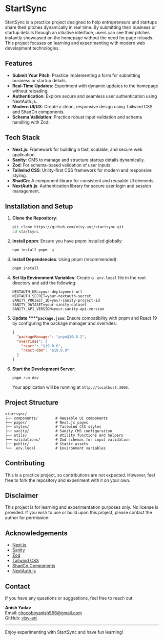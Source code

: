 # StartSync

StartSync is a practice project designed to help entrepreneurs and startups share their pitches dynamically in real time. By submitting their business or startup details through an intuitive interface, users can see their pitches instantly showcased on the homepage without the need for page reloads. This project focuses on learning and experimenting with modern web development technologies.

## Features

- **Submit Your Pitch**: Practice implementing a form for submitting business or startup details.
- **Real-Time Updates**: Experiment with dynamic updates to the homepage without reloading.
- **Authentication**: Explore secure and seamless user authentication using NextAuth.js.
- **Modern UI/UX**: Create a clean, responsive design using Tailwind CSS and ShadCn components.
- **Schema Validation**: Practice robust input validation and schema handling with Zod.

## Tech Stack

- **Next.js**: Framework for building a fast, scalable, and secure web application.
- **Sanity**: CMS to manage and structure startup details dynamically.
- **Zod**: For schema-based validation of user inputs.
- **Tailwind CSS**: Utility-first CSS framework for modern and responsive styling.
- **ShadCn**: A component library for consistent and reusable UI elements.
- **NextAuth.js**: Authentication library for secure user login and session management.

## Installation and Setup

1. **Clone the Repository**:

   ```bash
   git clone https://github.com/visy-ani/startsync.git
   cd startsync
   ```

2. **Install pnpm**:
   Ensure you have pnpm installed globally:

   ```bash
   npm install pnpm -g
   ```

3. **Install Dependencies**:
   Using pnpm (recommended):

   ```bash
   pnpm install
   ```

4. **Set Up Environment Variables**:
   Create a `.env.local` file in the root directory and add the following:

   ```env
   NEXTAUTH_URL=your-deployment-url
   NEXTAUTH_SECRET=your-nextauth-secret
   SANITY_PROJECT_ID=your-sanity-project-id
   SANITY_DATASET=your-sanity-dataset
   SANITY_API_VERSION=your-sanity-api-version
   ```

5. **Update ****`package.json`**:
   Ensure compatibility with pnpm and React 19 by configuring the package manager and overrides:

   ```json
   {
     "packageManager": "pnpm@10.5.2",
     "overrides": {
       "react": "$19.0.0",
       "react-dom": "$19.0.0"
     }
   }
   ```

6. **Start the Development Server**:

   ```bash
   pnpm run dev
   ```

   Your application will be running at `http://localhost:3000`.

## Project Structure

```
startsync/
├── components/        # Reusable UI components
├── pages/             # Next.js pages
├── styles/            # Tailwind CSS styles
├── sanity/            # Sanity CMS configuration
├── utils/             # Utility functions and helpers
├── validations/       # Zod schemas for input validation
├── public/            # Static assets
└── .env.local         # Environment variables
```

## Contributing

This is a practice project, so contributions are not expected. However, feel free to fork the repository and experiment with it on your own.

## Disclaimer

This project is for learning and experimentation purposes only. No license is provided. If you wish to use or build upon this project, please contact the author for permission.

## Acknowledgements

- [Next.js](https://nextjs.org/)
- [Sanity](https://www.sanity.io/)
- [Zod](https://zod.dev/)
- [Tailwind CSS](https://tailwindcss.com/)
- [ShadCn Components](https://shadcn.dev/)
- [NextAuth.js](https://next-auth.js.org/)

## Contact

If you have any questions or suggestions, feel free to reach out:

**Anish Yadav**\
Email: [chocoboyanish566@gmail.com](mailto\:chocoboyanish566@gmail.com)\
GitHub: [visy-ani](https://github.com/visy-ani)

---

Enjoy experimenting with StartSync and have fun learning!

